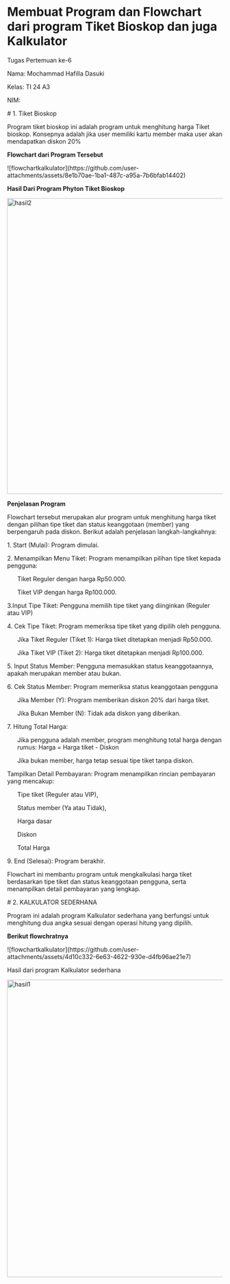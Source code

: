 # Membuat Program dan Flowchart dari program Tiket Bioskop dan juga Kalkulator
<p>Tugas Pertemuan ke-6</p>
<p>Nama: Mochammad Hafilla Dasuki</p>
<p>Kelas: TI 24 A3</p>
<p>NIM: </p>
# 1. Tiket Bioskop
<p>Program tiket bioskop ini adalah program untuk menghitung harga Tiket bioskop. Konsepnya adalah jika user memiliki kartu member maka user akan mendapatkan diskon 20%</p>
<p><b>Flowchart dari Program Tersebut</b></p>
<p>![flowchartkalkulator](https://github.com/user-attachments/assets/8e1b70ae-1ba1-487c-a95a-7b6bfab14402)
</p>
<P><b>Hasil Dari Program Phyton Tiket Bioskop</b></P>
<p><img width="689" alt="hasil2" src="https://github.com/user-attachments/assets/da180956-409b-453e-a064-5c871aaa5de3">
</p>
<p><b>Penjelasan Program</b></p>
<p>Flowchart tersebut merupakan alur program untuk menghitung harga tiket dengan pilihan tipe tiket dan status keanggotaan (member) yang berpengaruh pada diskon. Berikut adalah penjelasan langkah-langkahnya:</p>
<p>1. Start (Mulai): Program dimulai.</p>
<p>2. Menampilkan Menu Tiket: Program menampilkan pilihan tipe tiket kepada pengguna:</p>
<ol>Tiket Reguler dengan harga Rp50.000.</ol>
<ol>Tiket VIP dengan harga Rp100.000.</ol>
<p>3.Input Tipe Tiket: Pengguna memilih tipe tiket yang diinginkan (Reguler atau VIP) </p>
<P>4. Cek Tipe Tiket: Program memeriksa tipe tiket yang dipilih oleh pengguna.</P>
<ol>Jika Tiket Reguler (Tiket 1): Harga tiket ditetapkan menjadi Rp50.000.</ol>
<ol>Jika Tiket VIP (Tiket 2): Harga tiket ditetapkan menjadi Rp100.000.</ol>
<P>5. Input Status Member: Pengguna memasukkan status keanggotaannya, apakah merupakan member atau bukan. </P>
<P>6. Cek Status Member: Program memeriksa status keanggotaan pengguna</P>
<ol>Jika Member (Y): Program memberikan diskon 20% dari harga tiket.</ol>
<ol>Jika Bukan Member (N): Tidak ada diskon yang diberikan.</ol>
<p>7. Hitung Total Harga:</p>
<ol>Jika pengguna adalah member, program menghitung total harga dengan rumus: Harga = Harga tiket - Diskon</ol>
<ol>Jika bukan member, harga tetap sesuai tipe tiket tanpa diskon.</ol>
<p>Tampilkan Detail Pembayaran: Program menampilkan rincian pembayaran yang mencakup:</p>
<ol>Tipe tiket (Reguler atau VIP),</ol>
<ol>Status member (Ya atau Tidak),</ol>
<ol>Harga dasar</ol>
<ol>Diskon </ol>
<ol>Total Harga</ol>
<p>9. End (Selesai): Program berakhir. </p>
<p>Flowchart ini membantu program untuk mengkalkulasi harga tiket berdasarkan tipe tiket dan status keanggotaan pengguna, serta menampilkan detail pembayaran yang lengkap.</p>
# 2. KALKULATOR SEDERHANA
<p>Program ini adalah program Kalkulator sederhana yang berfungsi untuk menghitung dua angka sesuai dengan operasi hitung yang dipilih.</p>
<p><b>Berikut flowchratnya</b></p>
<p>![flowchartkalkulator](https://github.com/user-attachments/assets/4d10c332-6e63-4622-930e-d4fb96ae21e7)
</p>
<p>Hasil dari program Kalkulator sederhana</p>
<p><img width="693" alt="hasil1" src="https://github.com/user-attachments/assets/6a0a7f8d-676a-43b9-af28-4c0a548654a0">
</p>



